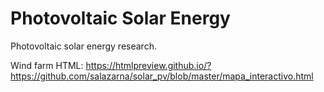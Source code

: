 # Photovoltaic Solar Energy

Photovoltaic solar energy research.

Wind farm HTML: https://htmlpreview.github.io/?https://github.com/salazarna/solar_pv/blob/master/mapa_interactivo.html
